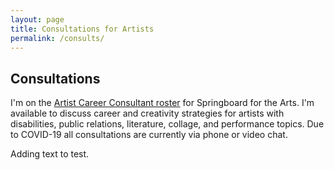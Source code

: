 ```yaml
---
layout: page
title: Consultations for Artists
permalink: /consults/
---
```


## Consultations
I'm on the [Artist Career Consultant roster](https://springboardforthearts.org/professional-growth/career-consultations/) for Springboard for the Arts. I'm available to discuss career and creativity strategies for artists with disabilities, public relations, literature, collage, and performance topics. Due to COVID-19 all consultations are currently via phone or video chat.

Adding text to test.